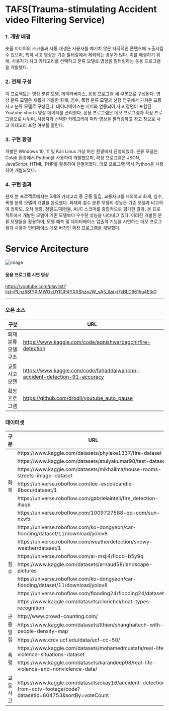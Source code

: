# TAFS(Trauma-stimulating Accident video Filtering Service) 

### 1. 개발 배경
 숏폼 미디어의 스크롤과 자동 재생은 사용자를 예기치 않은 자극적인 콘텐츠에 노출시킬 수 있으며, 특히 사고 영상은 기존 필터링에서 제외되는 경우가 많다. 이를 해결하기 위해, 사용자가 사고 카테고리를 선택하고 분류 모델로 영상을 필터링하는 응용 프로그램을 개발했다.

### 2. 전체 구성
 이 프로젝트는 영상 분류 모델, 데이터베이스, 응용 프로그램 세 부분으로 구성된다. 영상 분류 모델은 새롭게 개발한 화재, 침수, 폭행 분류 모델과 선행 연구에서 가져온 교통사고 분류 모델로 구성된다. 데이터베이스는 서버와 연동되어 사고 장면이 포함된 Youtube shorts 영상 데이터를 관리한다. 응용 프로그램은 데모 프로그램과 확장 프로그램으로 나뉘며, 사용자가 선택한 카테고리에 따라 영상을 필터링하고 경고 창으로 사고 카테고리 포함 여부를 알린다.

### 3. 구현 환경
 개발은 Windows 10, 11 및 Kali Linux 가상 머신 환경에서 진행되었다. 분류 모델은 Colab 환경에서 Python을 사용하여 개발했으며, 확장 프로그램은 JSON, JavaScript, HTML, PHP를 활용하여 만들어졌다. 데모 프로그램 역시 Python을 사용하여 개발되었다.

 ### 4. 구현 결과
 현재 본 프로젝트에서는 5개의 카테고리 중 군중 밀집, 교통사고를 제외하고 화재, 침수, 폭행 분류 모델의 개발을 완료했다. 화재와 침수 분류 모델의 성능은 기존 모델과 비교하여 정확도, 오차 행렬, 정밀도/재현율, AUC 스코어를 종합적으로 평가한 결과, 본 프로젝트에서 개발된 모델이 기존 모델보다 우수한 성능을 나타내고 있다.
 이러한 개발된 분류 모델들을 활용하여, 모델 예측 및 데이터베이스 입출력 기능을 시연하는 데모 프로그램과 사용자 인터페이스 데모 버전인 확장 프로그램을 개발했다.

# Service Arcitecture
![image](https://github.com/rkdming/TAFS/assets/70503864/2640b154-0e98-43e9-a0f6-6f3e4d8c7e05)

 #### 응용 프로그램 시연 영상
https://youtube.com/playlist?list=PLhz68fYXiMWOvUYPJP4YXXShzpJW_sA5_&si=i7kBLD961hu4EtkO

---
 ### 오픈 소스
|구분|URL|
|---|---|
|화재 분류 모델 구조|https://www.kaggle.com/code/agnishwarbagchi/fire-detection|
|교통 사고 모델|https://www.kaggle.com/code/fahaddalwai/cnn-accident-detection-91-accuracy|
|확장 프로그램|https://github.com/drodil/youtube_auto_pause|

### 데이터셋
<table>
    <thead>
        <tr>
            <th>구분</th>
            <th>URL</th>
        </tr>
    </thead>
    <tbody>
        <tr>
            <td rowspan=6>화재</td>
            <td>https://www.kaggle.com/datasets/phylake1337/fire-dataset</td>
        </tr>
        <tr><td>https://www.kaggle.com/datasets/atulyakumar98/test-dataset</td></tr>
        <tr><td>https://www.kaggle.com/datasets/mikhailma/house-rooms-streets-image-dataset</td></tr>
        <tr><td>https://universe.roboflow.com/lee-escpi/candle-8bocu/dataset/1</td></tr>
        <tr><td>https://universe.roboflow.com/gabrielainteli/fire_detection-ihaqe</td></tr>
        <tr><td>https://universe.roboflow.com/1009727588-qq-com/sun-nxvfz</td></tr>
        <tr>
          <td rowspan=7>침수</td>
          <td>https://universe.roboflow.com/ko-dongyeon/car-flooding/dataset/11/download/yolov8</td>
        </tr>
        <tr><td>https://universe.roboflow.com/weatherdetection/snowy-weather/dataset/1</td></tr>
        <tr><td>https://universe.roboflow.com/ai-msji4/flood-b5y9q</td></tr>
        <tr><td>https://www.kaggle.com/datasets/arnaud58/landscape-pictures</td></tr>
        <tr><td>https://universe.roboflow.com/ko-dongyeon/car-flooding/dataset/11/download/yolov8</td></tr>
        <tr><td>https://universe.roboflow.com/flooding24/flooding24/dataset/7</td></tr>
        <tr><td>https://www.kaggle.com/datasets/clorichel/boat-types-recognition</td></tr>
        <tr>
          <td rowspan=3>군중 밀집</td>
          <td>http://www.crowd-counting.com/</td>
        </tr>
        <tr><td>https://www.kaggle.com/datasets/tthien/shanghaitech-with-people-density-map</td></tr>
        <tr><td>https://www.crcv.ucf.edu/data/ucf-cc-50/</td></tr>
        <tr>
          <td rowspan=2>폭행</td>
          <td>https://www.kaggle.com/datasets/mohamedmustafa/real-life-violence-situations-dataset</td>
        </tr>
        <tr><td>https://www.kaggle.com/datasets/karandeep98/real-life-violence-and-nonviolence-data/</td></tr>
        <tr>
          <td>교통 사고</td>
          <td>https://www.kaggle.com/datasets/ckay16/accident-detection-from-cctv-footage/code?datasetId=804753&sortBy=voteCount</td>
        </tr>
    </tbody>
</table>
